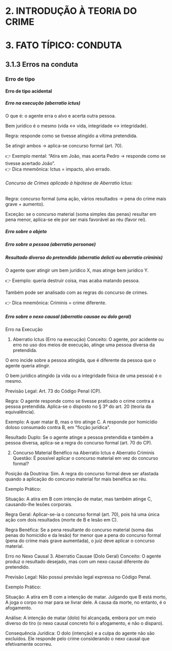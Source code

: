 # 2. INTRODUÇÃO À TEORIA DO CRIME

# 3. FATO TÍPICO: CONDUTA
## 3.1.3 Erros na conduta
### Erro de tipo
#### Erro de tipo acidental
##### Erro na execução (aberratio ictus)
O que é: o agente erra o alvo e acerta outra pessoa.

Bem jurídico é o mesmo (vida ↔ vida, integridade ↔ integridade).

Regra: responde como se tivesse atingido a vítima pretendida.

Se atingir ambos → aplica-se concurso formal (art. 70).

👉 Exemplo mental: “Atira em João, mas acerta Pedro → responde como se tivesse acertado João”.  
👉 Dica mnemônica: Ictus = impacto, alvo errado.
###### Concurso de Crimes aplicado à hipótese de Aberratio Ictus:

Regra: concurso formal (uma ação, vários resultados → pena do crime mais grave + aumento).

Exceção: se o concurso material (soma simples das penas) resultar em pena menor, aplica-se ele por ser mais favorável ao réu (favor rei).
##### Erro sobre o objeto
##### Erro sobre a pessoa (aberratio personae)
##### Resultado diverso do pretendido (aberratio delicti ou aberratio criminis)
O agente quer atingir um bem jurídico X, mas atinge bem jurídico Y. 

👉 Exemplo: queria destruir coisa, mas acaba matando pessoa.

Também pode ser analisado com as regras do concurso de crimes.

👉 Dica mnemônica: Criminis = crime diferente.
##### Erro sobre o nexo causal (aberratio causae ou dolo geral)

Erro na Execução
1. Aberratio Ictus (Erro na execução)
Conceito: O agente, por acidente ou erro no uso dos meios de execução, atinge uma pessoa diversa da pretendida.

O erro incide sobre a pessoa atingida, que é diferente da pessoa que o agente queria atingir.

O bem jurídico atingido (a vida ou a integridade física de uma pessoa) é o mesmo.

Previsão Legal: Art. 73 do Código Penal (CP).

Regra: O agente responde como se tivesse praticado o crime contra a pessoa pretendida. Aplica-se o disposto no § 3º do art. 20 (teoria da equivalência).

Exemplo: A quer matar B, mas o tiro atinge C. A responde por homicídio doloso consumado contra B, em "ficção jurídica".

Resultado Duplo: Se o agente atinge a pessoa pretendida e também a pessoa diversa, aplica-se a regra do concurso formal (art. 70 do CP).

2. Concurso Material Benéfico na Aberratio Ictus e Aberratio Criminis
Questão: É possível aplicar o concurso material em vez do concurso formal?

Posição da Doutrina: Sim. A regra do concurso formal deve ser afastada quando a aplicação do concurso material for mais benéfica ao réu.

Exemplo Prático:

Situação: A atira em B com intenção de matar, mas também atinge C, causando-lhe lesões corporais.

Regra Geral: Aplicar-se-ia o concurso formal (art. 70), pois há uma única ação com dois resultados (morte de B e lesão em C).

Regra Benéfica: Se a pena resultante do concurso material (soma das penas do homicídio e da lesão) for menor que a pena do concurso formal (pena do crime mais grave aumentada), o juiz deve aplicar o concurso material.

Erro no Nexo Causal
3. Aberratio Causae (Dolo Geral)
Conceito: O agente produz o resultado desejado, mas com um nexo causal diferente do pretendido.

Previsão Legal: Não possui previsão legal expressa no Código Penal.

Exemplo Prático:

Situação: A atira em B com a intenção de matar. Julgando que B está morto, A joga o corpo no mar para se livrar dele. A causa da morte, no entanto, é o afogamento.

Análise: A intenção de matar (dolo) foi alcançada, embora por um meio diverso do tiro (o nexo causal concreto foi o afogamento, e não o disparo).

Consequência Jurídica: O dolo (intenção) e a culpa do agente não são excluídos. Ele responde pelo crime considerando o nexo causal que efetivamente ocorreu.








